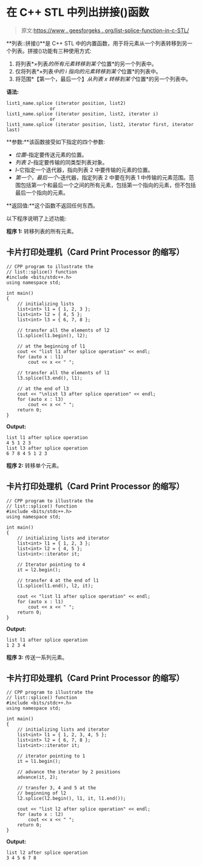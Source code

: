 # 在 C++ STL 中列出拼接()函数

> 原文:[https://www . geesforgeks . org/list-splice-function-in-c-STL/](https://www.geeksforgeeks.org/list-splice-function-in-c-stl/)

**列表::拼接()**是 C++ STL 中的内置函数，用于将元素从一个列表转移到另一个列表。拼接()功能有三种使用方式:

1.  将列表*×列表*的所有元素转移到某个*位置*的另一个列表中。
2.  仅将列表*×列表*中的 *i* 指向的元素转移到某个*位置*的列表中。
3.  将范围*【第一个，最后一个】*从列表 *x* 转移到某个*位置*的另一个列表中。

**语法:**

```
list1_name.splice (iterator position, list2)
                or 
list1_name.splice (iterator position, list2, iterator i)
                or 
list1_name.splice (iterator position, list2, iterator first, iterator last)

```

**参数:**该函数接受如下指定的四个参数:

*   *位置*–指定要传送元素的位置。
*   *列表 2*–指定要传输的同类型列表对象。
*   *I*–它指定一个迭代器，指向列表 2 中要传输的元素的位置。
*   *第一个，最后一个*–迭代器，指定列表 2 中要在列表 1 中传输的元素范围。范围包括第一个和最后一个之间的所有元素，包括第一个指向的元素，但不包括最后一个指向的元素。

**返回值:**这个函数不返回任何东西。

以下程序说明了上述功能:

**程序 1:** 转移列表的所有元素。

## 卡片打印处理机（Card Print Processor 的缩写）

```
// CPP program to illustrate the
// list::splice() function
#include <bits/stdc++.h>
using namespace std;

int main()
{
    // initializing lists
    list<int> l1 = { 1, 2, 3 };
    list<int> l2 = { 4, 5 };
    list<int> l3 = { 6, 7, 8 };

    // transfer all the elements of l2
    l1.splice(l1.begin(), l2);

    // at the beginning of l1
    cout << "list l1 after splice operation" << endl;
    for (auto x : l1)
        cout << x << " ";

    // transfer all the elements of l1
    l3.splice(l3.end(), l1);

    // at the end of l3
    cout << "\nlist l3 after splice operation" << endl;
    for (auto x : l3)
        cout << x << " ";
    return 0;
}
```

**Output:**

```
list l1 after splice operation
4 5 1 2 3 
list l3 after splice operation
6 7 8 4 5 1 2 3

```

**程序 2:** 转移单个元素。

## 卡片打印处理机（Card Print Processor 的缩写）

```
// CPP program to illustrate the
// list::splice() function
#include <bits/stdc++.h>
using namespace std;

int main()
{
    // initializing lists and iterator
    list<int> l1 = { 1, 2, 3 };
    list<int> l2 = { 4, 5 };
    list<int>::iterator it;

    // Iterator pointing to 4
    it = l2.begin();

    // transfer 4 at the end of l1
    l1.splice(l1.end(), l2, it);

    cout << "list l1 after splice operation" << endl;
    for (auto x : l1)
        cout << x << " ";
    return 0;
}
```

**Output:**

```
list l1 after splice operation
1 2 3 4

```

**程序 3:** 传送一系列元素。

## 卡片打印处理机（Card Print Processor 的缩写）

```
// CPP program to illustrate the
// list::splice() function
#include <bits/stdc++.h>
using namespace std;

int main()
{
    // initializing lists and iterator
    list<int> l1 = { 1, 2, 3, 4, 5 };
    list<int> l2 = { 6, 7, 8 };
    list<int>::iterator it;

    // iterator pointing to 1
    it = l1.begin();

    // advance the iterator by 2 positions
    advance(it, 2);

    // transfer 3, 4 and 5 at the
    // beginning of l2
    l2.splice(l2.begin(), l1, it, l1.end());

    cout << "list l2 after splice operation" << endl;
    for (auto x : l2)
        cout << x << " ";
    return 0;
}
```

**Output:**

```
list l2 after splice operation
3 4 5 6 7 8

```